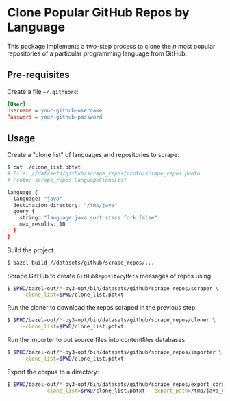 # Clone Popular GitHub Repos by Language

This package implements a two-step process to clone the *n* most popular 
repositories of a particular programming language from GitHub.

## Pre-requisites

Create a file `~/.githubrc`:

```ini
[User]
Username = your-github-username
Password = your-github-password
```


## Usage

Create a "clone list" of languages and repositories to scrape:

```sh
$ cat ./clone_list.pbtxt
# File: //datasets/github/scrape_repos/proto/scrape_repos.proto
# Proto: scrape_repos.LanguageCloneList

language {
  language: "java"
  destination_directory: "/tmp/java"
  query {
    string: "language:java sort:stars fork:false"
    max_results: 10
  }
}
```

Build the project:

```sh
$ bazel build //datasets/github/scrape_repos/...
```

Scrape GitHub to create `GitHubRepositoryMeta` messages of repos using:

```sh
$ $PHD/bazel-out/*-py3-opt/bin/datasets/github/scrape_repos/scraper \
    --clone_list=$PWD/clone_list.pbtxt
```

Run the cloner to download the repos scraped in the previous step:

```sh
$ $PHD/bazel-out/*-py3-opt/bin/datasets/github/scrape_repos/cloner \
    --clone_list=$PWD/clone_list.pbtxt
```

Run the importer to put source files into contentfiles databases:

```sh
$ $PHD/bazel-out/*-py3-opt/bin/datasets/github/scrape_repos/importer \
    --clone_list=$PWD/clone_list.pbtxt
``` 

Export the corpus to a directory:

```sh
$ $PHD/bazel-out/*-py3-opt/bin/datasets/github/scrape_repos/export_corpus \
           --clone_list=$PWD/clone_list.pbtxt --export_path=/tmp/java_corpus
```
